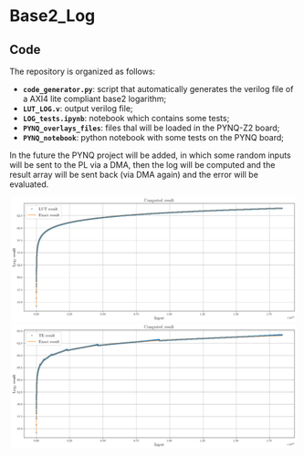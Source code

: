 # Base2_Log  

 ## Code 

The repository is organized as follows:
- **`code_generator.py`**: script that automatically generates the verilog file of a AXI4 lite compliant base2 logarithm;
- **`LUT_LOG.v`**: output verilog file;
- **`LOG_tests.ipynb`**: notebook which contains some tests;  
- **`PYNQ_overlays_files`**: files thal will be loaded in the PYNQ-Z2 board;
- **`PYNQ_notebook`**: python notebook with some tests on the PYNQ board;  

In the future the PYNQ project will be added, in which some random inputs will be sent to the PL via a DMA, then the log will be computed and the result array will be sent back (via DMA again) and the error will be evaluated.  

<center>
    <img src="plots/LUT_LOG_out.png" alt="Drawing" style="width: 500px"/>
</center>

<center>
    <img src="plots/TE_LOG_out.png" alt="Drawing" style="width: 500px"/>
</center>
